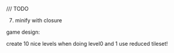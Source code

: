 

/// TODO

7. minify with closure



game design:

create 10 nice levels
when doing level0 and 1 use reduced tileset!

